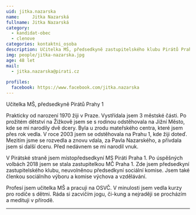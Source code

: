 ```yaml
---
uid: jitka.nazarska
name:     Jitka Nazarská
fullname: Jitka Nazarská 
category:
  - kandidat-obec
  - clenove
categories: kontaktni_osoba    
description: Učitelka MŠ, předsedkyně zastupitelského klubu Pirátů Prahy 1 a  místopředsedkyně Pirátů Prahy 1
img: people/jitka-nazarska.jpg
age: 48 let
mail:
  - jitka.nazarska@pirati.cz
 
profiles:
  facebook: https://www.facebook.com/jitka.nazarska
---
```


Učitelka MŠ, předsedkyně Pirátů Prahy 1

Prakticky od narození 1970 žiji v Praze. Vystřídala jsem 3 městské části. Po prožitém dětství na Žižkově jsem se s rodinou odstěhovala na Jižní Město, kde se mi narodily dvě dcery. Byla u zrodu mateřského centra, které jsem přes rok vedla. V roce 2003 jsem se odstěhovala na Prahu 1, kde žiji doteď. Mezitím jsme se rozvedla a znovu vdala, za Pavla Nazarského, a přivdala jsem si další dceru. Před nedávnem se mi narodil vnuk. 

V Pirátské straně jsem místopředsedkyní MS Piráti Praha 1. Po úspěšných volbách 2018 jsem se stala zastupitelkou MČ Praha 1. Zde jsem předsedkyní zastupitelského klubu, neuvolněnou předsedkyní sociální komise. Jsem také členkou sociálního výboru a komise výchova a vzdělávání. 

Profesí jsem učitelka MŠ a pracuji na OSVČ. V minulosti jsem vedla kurzy pro rodiče s dětmi. Ráda si zacvičím jogu, či-kung a nejraději se procházím a medituji v přírodě. 

---
